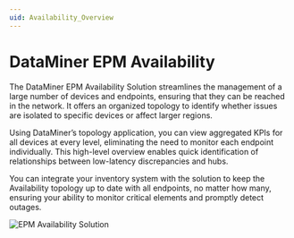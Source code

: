 ```yaml
---
uid: Availability_Overview
---
```


# DataMiner EPM Availability

The DataMiner EPM Availability Solution streamlines the management of a large number of devices and endpoints, ensuring that they can be reached in the network. It offers an organized topology to identify whether issues are isolated to specific devices or affect larger regions.

Using DataMiner’s topology application, you can view aggregated KPIs for all devices at every level, eliminating the need to monitor each endpoint individually. This high-level overview enables quick identification of relationships between low-latency discrepancies and hubs.

You can integrate your inventory system with the solution to keep the Availability topology up to date with all endpoints, no matter how many, ensuring your ability to monitor critical elements and promptly detect outages.

![EPM Availability Solution](~/dataminer/images/EPM_Availability_Overview.gif)

